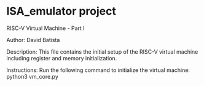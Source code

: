 # ISA_emulator project 

RISC-V Virtual Machine - Part I

Author: David Batista

Description:
This file contains the initial setup of the RISC-V virtual machine including register and memory initialization.

Instructions:
Run the following command to initialize the virtual machine:
    python3 vm_core.py
